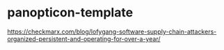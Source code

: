 # panopticon-template

https://checkmarx.com/blog/lofygang-software-supply-chain-attackers-organized-persistent-and-operating-for-over-a-year/
